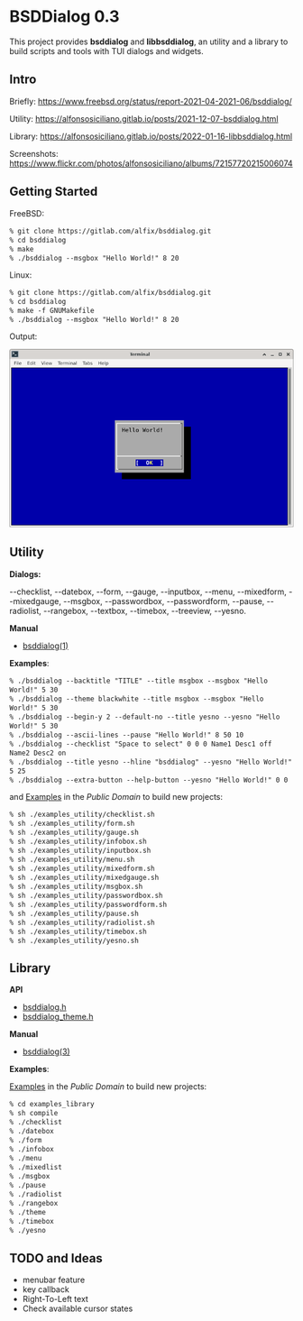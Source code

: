 # BSDDialog 0.3

This project provides **bsddialog** and **libbsddialog**, an utility
and a library to build scripts and tools with TUI dialogs and widgets.


## Intro

Briefly:
<https://www.freebsd.org/status/report-2021-04-2021-06/bsddialog/>

Utility:
<https://alfonsosiciliano.gitlab.io/posts/2021-12-07-bsddialog.html>

Library:
<https://alfonsosiciliano.gitlab.io/posts/2022-01-16-libbsddialog.html>

Screenshots:
<https://www.flickr.com/photos/alfonsosiciliano/albums/72157720215006074>


## Getting Started

FreeBSD:

```
% git clone https://gitlab.com/alfix/bsddialog.git
% cd bsddialog
% make
% ./bsddialog --msgbox "Hello World!" 8 20
```

Linux:

```
% git clone https://gitlab.com/alfix/bsddialog.git
% cd bsddialog
% make -f GNUMakefile
% ./bsddialog --msgbox "Hello World!" 8 20
```

Output:

![screenshot](screenshot.png)


## Utility

**Dialogs:**

--checklist, --datebox, --form, --gauge, --inputbox, --menu, --mixedform,
--mixedgauge, --msgbox, --passwordbox, --passwordform, --pause, --radiolist,
--rangebox, --textbox, --timebox, --treeview, --yesno.

**Manual**

 - [bsddialog(1)](https://alfonsosiciliano.gitlab.io/posts/2022-01-26-manual-bsddialog.html)


**Examples**:

```
% ./bsddialog --backtitle "TITLE" --title msgbox --msgbox "Hello World!" 5 30
% ./bsddialog --theme blackwhite --title msgbox --msgbox "Hello World!" 5 30
% ./bsddialog --begin-y 2 --default-no --title yesno --yesno "Hello World!" 5 30
% ./bsddialog --ascii-lines --pause "Hello World!" 8 50 10
% ./bsddialog --checklist "Space to select" 0 0 0 Name1 Desc1 off Name2 Desc2 on
% ./bsddialog --title yesno --hline "bsddialog" --yesno "Hello World!" 5 25
% ./bsddialog --extra-button --help-button --yesno "Hello World!" 0 0
```

and [Examples](https://gitlab.com/alfix/bsddialog/-/tree/main/examples_utility)
in the _Public Domain_ to build new projects:
```
% sh ./examples_utility/checklist.sh
% sh ./examples_utility/form.sh
% sh ./examples_utility/gauge.sh
% sh ./examples_utility/infobox.sh
% sh ./examples_utility/inputbox.sh
% sh ./examples_utility/menu.sh
% sh ./examples_utility/mixedform.sh
% sh ./examples_utility/mixedgauge.sh
% sh ./examples_utility/msgbox.sh
% sh ./examples_utility/passwordbox.sh
% sh ./examples_utility/passwordform.sh
% sh ./examples_utility/pause.sh
% sh ./examples_utility/radiolist.sh
% sh ./examples_utility/timebox.sh
% sh ./examples_utility/yesno.sh
```

## Library

**API**

 - [bsddialog.h](https://gitlab.com/alfix/bsddialog/-/blob/main/lib/bsddialog.h)
 - [bsddialog\_theme.h](https://gitlab.com/alfix/bsddialog/-/blob/main/lib/bsddialog_theme.h)


**Manual**

 - [bsddialog(3)](https://alfonsosiciliano.gitlab.io/posts/2022-01-15-manual-libbsddialog.html)


**Examples**:

[Examples](https://gitlab.com/alfix/bsddialog/-/tree/main/examples_library)
in the _Public Domain_ to build new projects:
```
% cd examples_library
% sh compile
% ./checklist
% ./datebox
% ./form
% ./infobox
% ./menu
% ./mixedlist
% ./msgbox
% ./pause
% ./radiolist
% ./rangebox
% ./theme
% ./timebox
% ./yesno
```


## TODO and Ideas
 
 - menubar feature
 - key callback
 - Right-To-Left text
 - Check available cursor states
